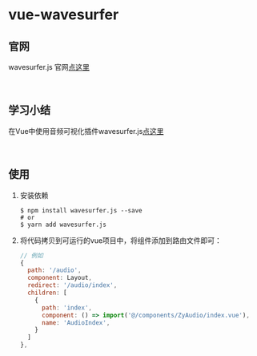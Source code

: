 # vue-wavesurfer

## 官网
wavesurfer.js 官网[点这里](https://wavesurfer-js.org/)

<br/>

## 学习小结
在Vue中使用音频可视化插件wavesurfer.js[点这里](https://juejin.im/post/6862201364308492302)

<br/>

## 使用
1. 安装依赖

    ```shell
    $ npm install wavesurfer.js --save
    # or 
    $ yarn add wavesurfer.js
    ```
2. 将代码拷贝到可运行的vue项目中，将组件添加到路由文件即可：

    ```js
    // 例如
    {
      path: '/audio',
      component: Layout,
      redirect: '/audio/index',
      children: [
        {
          path: 'index',
          component: () => import('@/components/ZyAudio/index.vue'),
          name: 'AudioIndex',
        }
      ]     
    },
    ```
